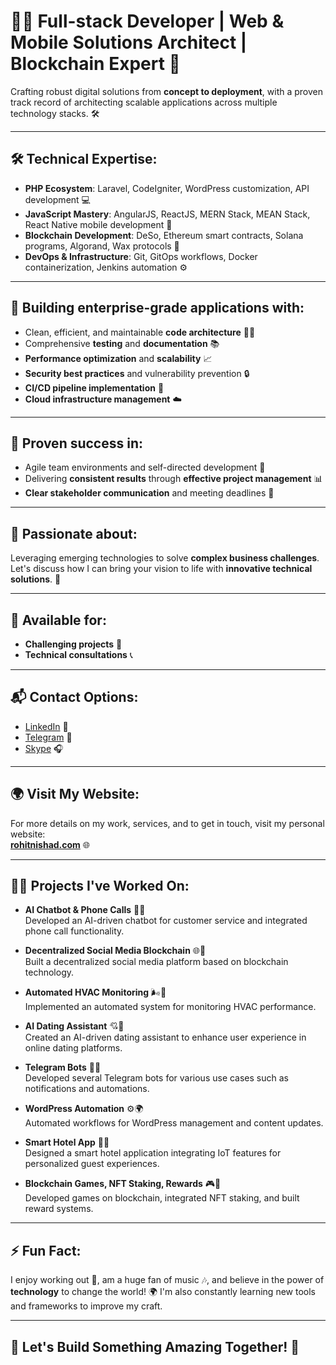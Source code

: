 # 👨‍💻 Full-stack Developer | Web & Mobile Solutions Architect | Blockchain Expert 🚀

Crafting robust digital solutions from **concept to deployment**, with a proven track record of architecting scalable applications across multiple technology stacks. 🛠️

---

## 🛠 **Technical Expertise**:
- **PHP Ecosystem**: Laravel, CodeIgniter, WordPress customization, API development 💻
- **JavaScript Mastery**: AngularJS, ReactJS, MERN Stack, MEAN Stack, React Native mobile development 📱
- **Blockchain Development**: DeSo, Ethereum smart contracts, Solana programs, Algorand, Wax protocols 🔗
- **DevOps & Infrastructure**: Git, GitOps workflows, Docker containerization, Jenkins automation ⚙️

---

## 🚀 **Building enterprise-grade applications with**:
- Clean, efficient, and maintainable **code architecture** 🧑‍💻
- Comprehensive **testing** and **documentation** 📚
- **Performance optimization** and **scalability** 📈
- **Security best practices** and vulnerability prevention 🔒
- **CI/CD pipeline implementation** 🔄
- **Cloud infrastructure management** ☁️

---

## 🔑 **Proven success in**:
- Agile team environments and self-directed development 🤝
- Delivering **consistent results** through **effective project management** 📊
- **Clear stakeholder communication** and meeting deadlines 📅

---

## 🌱 **Passionate about**:
Leveraging emerging technologies to solve **complex business challenges**. Let's discuss how I can bring your vision to life with **innovative technical solutions**. 🌟

---

## 📣 **Available for**:
- **Challenging projects** 💼
- **Technical consultations** 📞

---

## 📬 **Contact Options**:
- [LinkedIn](https://www.linkedin.com/in/merohitnishad/) 🔗
- [Telegram](https://msng.link/o/?realcrazyboy=tg) 📱
- [Skype](https://join.skype.com/invite/iglMdrGE9jmQ) 🎧

---

## 🌍 **Visit My Website**:
For more details on my work, services, and to get in touch, visit my personal website:  
[**rohitnishad.com**](https://rohitnishad.com) 🌐

---

## 🧑‍💻 **Projects I've Worked On**:

- **AI Chatbot & Phone Calls** 🤖📞  
  Developed an AI-driven chatbot for customer service and integrated phone call functionality.

- **Decentralized Social Media Blockchain** 🌐🔗  
  Built a decentralized social media platform based on blockchain technology.

- **Automated HVAC Monitoring** 🌬️🏢  
  Implemented an automated system for monitoring HVAC performance.

- **AI Dating Assistant** 💘🤖  
  Created an AI-driven dating assistant to enhance user experience in online dating platforms.

- **Telegram Bots** 🤖💬  
  Developed several Telegram bots for various use cases such as notifications and automations.

- **WordPress Automation** ⚙️🌍  
  Automated workflows for WordPress management and content updates.

- **Smart Hotel App** 🏨📲  
  Designed a smart hotel application integrating IoT features for personalized guest experiences.

- **Blockchain Games, NFT Staking, Rewards** 🎮💎  
  Developed games on blockchain, integrated NFT staking, and built reward systems.

---

## ⚡ **Fun Fact**:  
I enjoy working out 💪, am a huge fan of music 🎶, and believe in the power of **technology** to change the world! 🌍 I'm also constantly learning new tools and frameworks to improve my craft.

---

## 🌟 **Let's Build Something Amazing Together!** 🌟
